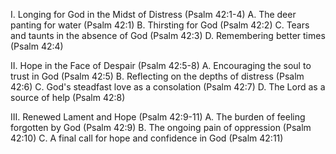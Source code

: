 I. Longing for God in the Midst of Distress (Psalm 42:1-4)
  A. The deer panting for water (Psalm 42:1)
  B. Thirsting for God (Psalm 42:2)
  C. Tears and taunts in the absence of God (Psalm 42:3)
  D. Remembering better times (Psalm 42:4)

II. Hope in the Face of Despair (Psalm 42:5-8)
  A. Encouraging the soul to trust in God (Psalm 42:5)
  B. Reflecting on the depths of distress (Psalm 42:6)
  C. God's steadfast love as a consolation (Psalm 42:7)
  D. The Lord as a source of help (Psalm 42:8)

III. Renewed Lament and Hope (Psalm 42:9-11)
  A. The burden of feeling forgotten by God (Psalm 42:9)
  B. The ongoing pain of oppression (Psalm 42:10)
  C. A final call for hope and confidence in God (Psalm 42:11)